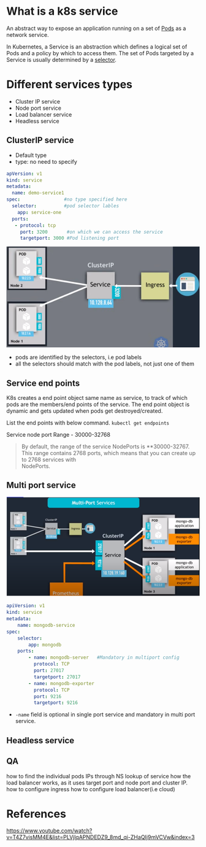 # What is a k8s service
An abstract way to expose an application running on a set of [Pods](https://kubernetes.io/docs/concepts/workloads/pods/) as a network service.

In Kubernetes, a Service is an abstraction which defines a logical set of Pods and a policy by which to access them. 
The set of Pods targeted by a Service is usually determined by a [selector](https://kubernetes.io/docs/concepts/overview/working-with-objects/labels/).

# Different services types
- Cluster IP service
- Node port service
- Load balancer service
- Headless service

## ClusterIP service
- Default type
- type: no need to specify
```yml
apVersion: v1
kind: service
metadata:
  name: demo-service1
spec:                #no type specified here
  selector:          #pod selector lables
    app: service-one 
  ports:
   - protocol: tcp
     port: 3200       #on which we can access the service
     targetport: 3000 #Pod listening port
```

![[Pastedimage20220107151525.png]](/Images/Pastedimage20220107151525.png)
- pods are identified by the selectors, i.e pod labels  
- all the selectors should match with the pod labels, not just one of them

## Service end points
K8s creates a end point object same name as service, to track of which pods are the members/end points of the service.
The end point object is dynamic and gets updated when pods get destroyed/created.

List the end points with below command.
`kubectl get endpoints`

Service node port Range - 30000-32768
> By default, the range of the service NodePorts is **30000-32767.   
    This range contains 2768 ports, which means that you can create up to 2768 services with  
    NodePorts.

## Multi port service
![[multi_port_service.png]](/Images/multi_port_service.png)
```yml
apiVersion: v1
kind: service
metadata:
    name: mongodb-service
spec:
    selector:
        app: mongodb
    ports:
        - name: mongodb-server   #Mandatory in multiport config
          protocol: TCP
          port: 27017
          targetport: 27017
        - name: mongodb-exporter
          protocol: TCP
          port: 9216
          targetport: 9216 
```

- `-name` field is optional in single port service and mandatory in multi port service.

## Headless service




## QA
how to find the individual pods IPs through NS lookup of service
how the load balancer works, as it uses target port and node port and cluster IP.
how to configure ingress
how to configure load balancer(i.e cloud)

# References
https://www.youtube.com/watch?v=T4Z7visMM4E&list=PLVjlqAPNDEDZ9_8md_qi-ZHaQIj9mVCVw&index=3

